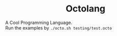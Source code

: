 <center><h1>Octolang</h1></center>

A Cool Programming Language. 
<br/>
Run the examples by
`
./octo.sh testing/test.octo
`
